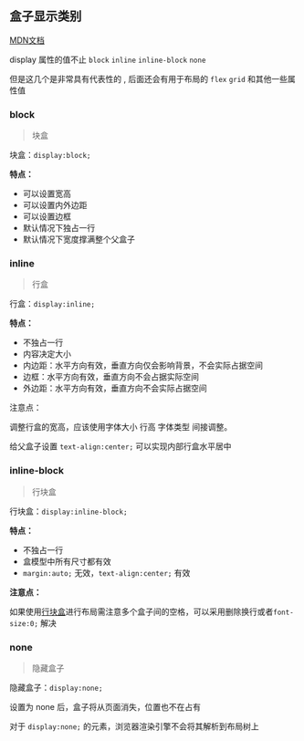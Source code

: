 ## 盒子显示类别 

 <a href="https://developer.mozilla.org/zh-CN/docs/Web/CSS/display" target="_blank">MDN文档</a> 

display 属性的值不止 `block` `inline` `inline-block` `none`

但是这几个是非常具有代表性的 , 后面还会有用于布局的 `flex` `grid` 和其他一些属性值



### block

> 块盒

块盒：`display:block;`

**特点：**

- 可以设置宽高
- 可以设置内外边距
- 可以设置边框
- 默认情况下独占一行
- 默认情况下宽度撑满整个父盒子



### inline

> 行盒

行盒：`display:inline;`

**特点：**

- 不独占一行
- 内容决定大小
- 内边距：水平方向有效，垂直方向仅会影响背景，不会实际占据空间
- 边框：水平方向有效，垂直方向不会占据实际空间
- 外边距：水平方向有效，垂直方向不会实际占据空间

注意点：

调整行盒的宽高，应该使用字体大小 行高 字体类型 间接调整。

给父盒子设置 `text-align:center;` 可以实现内部行盒水平居中



### inline-block

>行块盒

行块盒：`display:inline-block;`

**特点：**

- 不独占一行
- 盒模型中所有尺寸都有效
- `margin:auto;` 无效，`text-align:center;` 有效

**注意点：**

如果使用<u>行块盒</u>进行布局需注意多个盒子间的空格，可以采用删除换行或者`font-size:0;` 解决



### none

> 隐藏盒子

隐藏盒子：`display:none;`

设置为 none 后，盒子将从页面消失，位置也不在占有

对于 `display:none;` 的元素，浏览器渲染引擎不会将其解析到布局树上